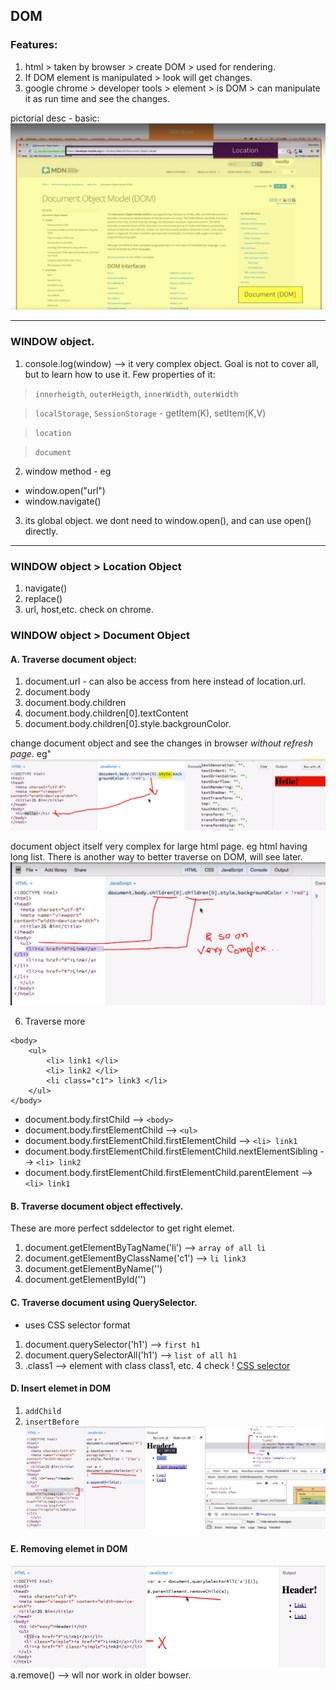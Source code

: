 ## DOM

### Features:
1. html > taken by browser > create DOM > used for rendering.
2. If DOM element is manipulated > look will get changes.
3. google chrome > developer tools > element > is DOM > can manipulate it as run time and see the changes.

pictorial desc - basic:
![](https://github.com/lekhrajdinkar/javaScript/blob/master/Notes/asset/dom1.PNG)

***

### WINDOW object.

1. console.log(window) --> it very complex object. Goal is not to cover all, but to learn how to use it.
Few properties of it:
> `innerheigth`, `outerHeigth`, `innerWidth`, `outerWidth`

> `localStorage`, `SessionStorage` - getItem(K), setItem(K,V)

> `location`

> `document`

2. window method - eg
- window.open("url")
- window.navigate()

3. its global object. we dont need to window.open(), and can use open() directly.

***

### WINDOW object > Location Object
1. navigate()
2. replace()
3. url, host,etc. check on chrome.

### WINDOW object > Document Object
#### A. Traverse document object:
1. document.url - can also be access from here instead of location.url.
2. document.body
3. document.body.children
4. document.body.children[0].textContent
5. document.body.children[0].style.backgrounColor.

change document object and see the changes in browser _without refresh page_. eg"
![](https://github.com/lekhrajdinkar/javaScript/blob/master/Notes/asset/dom2.PNG)

document object itself very complex for large html page. eg html having long list. There is another way to better traverse on DOM, will see later.
![](https://github.com/lekhrajdinkar/javaScript/blob/master/Notes/asset/dom3.PNG)


6. Traverse more
```
<body>
    <ul>
        <li> link1 </li>
        <li> link2 </li>
        <li class="c1"> link3 </li>
    </ul>
</body>
```
- document.body.firstChild  --> `<body>`
- document.body.firstElementChild --> `<ul>`
- document.body.firstElementChild.firstElementChild --> `<li> link1`
- document.body.firstElementChild.firstElementChild.nextElementSibling --> `<li> link2`
- document.body.firstElementChild.firstElementChild.parentElement --> `<li> link1`

#### B. Traverse document object effectively.
These are more perfect sddelector to get right elemet.
1. document.getElementByTagName('li') --> `array of all li`
2. document.getElementByClassName('c1') --> `li link3`  
3. document.getElementByName('')
4. document.getElementById('')

#### C. Traverse document using QuerySelector.
- uses CSS selector format

1. document.querySelector('h1') --> `first h1`
2. document.querySelectorAll('h1') --> `list of all h1`
3. .class1 --> element with class  class1, etc.
4 check !   [CSS selector](https://www.w3schools.com/cssref/css_selectors.asp)

#### D. Insert elemet in DOM
1. `addChild`
2. `insertBefore`
![](https://github.com/lekhrajdinkar/javaScript/blob/master/Notes/asset/dom4.PNG)

#### E. Removing elemet in DOM
![](https://github.com/lekhrajdinkar/javaScript/blob/master/Notes/asset/dom5.PNG)
a.remove() --> wll nor work in older bowser.

